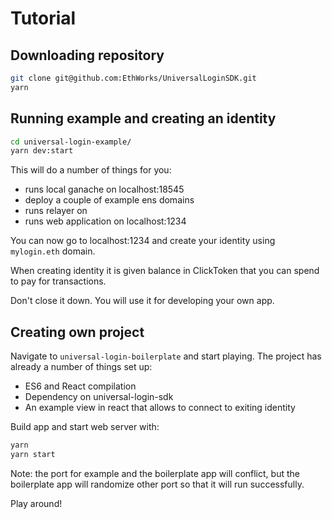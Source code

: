 # Tutorial

## Downloading repository

```sh
git clone git@github.com:EthWorks/UniversalLoginSDK.git
yarn
```

## Running example and creating an identity

```sh
cd universal-login-example/
yarn dev:start
```

This will do a number of things for you:
* runs local ganache on localhost:18545
* deploy a couple of example ens domains
* runs relayer on
* runs web application on localhost:1234


You can now go to localhost:1234 and create your identity using `mylogin.eth` domain.

When creating identity it is given balance in ClickToken that you can spend to pay for transactions.

Don't close it down. You will use it for developing your own app.

## Creating own project

Navigate to `universal-login-boilerplate` and start playing.
The project has already a number of things set up:
* ES6 and React compilation
* Dependency on universal-login-sdk
* An example view in react that allows to connect to exiting identity

Build app and start web server with:
```sh
yarn
yarn start
```

Note: the port for example and the boilerplate app will conflict, but the boilerplate app will randomize other port so that it will run successfully.

Play around!
